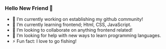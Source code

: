 ### Hello New Friend 👋

- 🔭 I’m currently working on establishing my github community!
- 🌱 I’m currently learning frontend; Html, CSS, JavaScript.
- 👯 I’m looking to collaborate on anything frontend related!
- 🤔 I’m looking for help with new ways to learn programming languages.
- ⚡ Fun fact: I love to go fishing!

